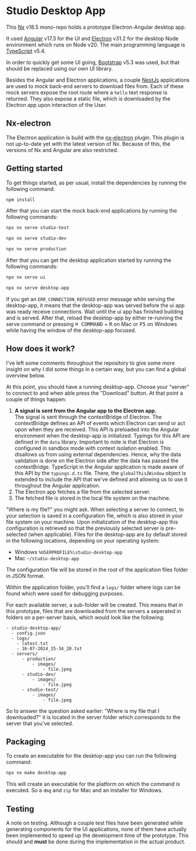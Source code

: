 # Studio Desktop App

This [Nx](https://nx.dev/) v18.5 mono-repo holds a prototype Electron-Angular desktop app.

It used [Angular](https://angular.dev/) v17.3 for the UI and [Electron](https://www.electronjs.org/) v31.2 for the desktop Node environment which runs on Node v20. The main programming language is [TypeScript](https://www.typescriptlang.org/docs/) v5.4.

In order to quickly get some UI going, [Bootstrap](https://getbootstrap.com/) v5.3 was used, but that should be replaced using our own UI library.

Besides the Angular and Electron applications, a couple [NestJs](https://nestjs.com/) applications are used to mock back-end servers to download files from. Each of these mock servers expose the root route where a `hello` text response is returned. They also expose a static file, which is downloaded by the Electron app upon interaction of the User.

## Nx-electron

The Electron application is build with the [nx-electron](https://github.com/bennymeg/nx-electron) plugin. This plugin is not up-to-date yet with the latest version of Nx. Because of this, the versions of Nx and Angular are also restricted.

## Getting started

To get things started, as per usual, install the dependencies by running the following command:

```bash
npm install
```

After that you can start the mock back-end applications by running the following commands:

```bash
npx nx serve studio-test
````

```bash
npx nx serve studio-dev
````

```bash
npx nx serve production
```

After that you can get the desktop application started by running the following commands:

```bash
npx nx serve ui
```

```bash
npx nx serve desktop-app
```

If you get an `ERR_CONNECTION_REFUSED` error message while serving the desktop-app, it means that the desktop-app was served before the ui app was ready receive connections. Wait until the ui app has finished building and is served. After that, reload the desktop-app by either re-running the serve command or pressing <kbd>⌘ COMMAND</kbd> + <kbd>R</kbd> on Mac or <kbd>F5</kbd> on Windows while having the window of the desktop-app focused.

## How does it work?

I've left some comments throughout the repository to give some more insight on why I did some things in a certain way, but you can find a global overview below. 

At this point, you should have a running desktop-app. Choose your "server" to connect to and when able press the "Download" button. At that point a couple of things happen:
1. **A signal is sent from the Angular app to the Electron app.**  
   The signal is sent through the contextBridge of Electron. The contextBridge defines an API of events which Electron can send or act upon when they are received. This API is preloaded into the Angular environment when the desktop-app is initialized. Typings for this API are defined in the `data` library. Important to note is that Electron is configured in sandbox mode with context isolation enabled. This disallows us from using external dependencies. Hence, why the data validation is done on the Electron side after the data has passed the contextBridge. TypeScript in the Angular application is made aware of this API by the `typings.d.ts` file. There, the `globalThis`/`Window` object is extended to include the API that we've defined and allowing us to use it throughout the Angular application.
2. The Electron app fetches a file from the selected server.
3. The fetched file is stored in the local file system on the machine.

"Where is my file?" you might ask. When selecting a server to connect, to your selection is saved in a configuration file, which is also stored in your file system on your machine. Upon initialization of the desktop-app this configuration is retrieved so that the previously selected server is pre-selected (when applicable).
Files for the desktop-app are by default stored in the following locations, depending on your operating system:

- Windows ```%USERPROFILE%\studio-desktop-app```
- Mac ```~/studio-desktop-app```

The configuration file will be stored in the root of the application files folder in JSON format.

Within the application folder, you'll find a `logs/` folder where logs can be found which were used for debugging purposes. 

For each available server, a sub-folder will be created. This means that in this prototype, files that are downloaded from the servers a seperated in folders on a per-server basis, which would look like the following:

```
- studio-desktop-app/
  - config.json
  - logs/
    - latest.txt
    - 16-07-2024_15-34_20.txt
  - servers/
      - production/
          - images/
              - file.jpeg
      - studio-dev/
          - images/
              - file.jpeg
      - studio-test/
          - images/
              - file.jpeg
```

So to answer the question asked earlier: "Where is my file that I downloaded?" it is located in the server folder which corresponds to the server that you've selected.

## Packaging

To create an executable for the desktop-app you can run the following command:

```bash
npx nx make desktop-app
```

This will create an executable for the platform on which the command is executed. So a `dmg` and `zip` for Mac and an installer for Windows.

## Testing

A note on testing. Although a couple test files have been generated while generating components for the UI applications, none of them have actually been implemented to speed up the development time of the prototype. This should and **must** be done during the implementation in the actual product.  
